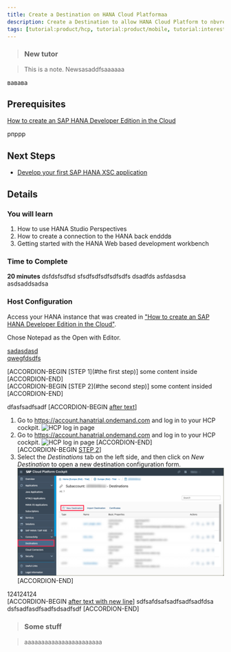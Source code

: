 ```yaml
---
title: Create a Destination on HANA Cloud Platformaa
description: Create a Destination to allow HANA Cloud Platform to nbvread/write data
tags: [tutorial:product/hcp, tutorial:product/mobile, tutorial:interest/gettingstarted]
---
```


>### New tutor

>This is a note. Newsasaddfsaaaaaa

вавава
## Prerequisites  
[How to create an SAP HANA Developer Edition in the Cloud](http://go.sap.com/developer/tutorials/hana-setup-cloud.html)

рпррр
## Next Steps
- [Develop your first SAP HANA XSC application](http://go.sap.com/developer/tutorials/hana-web-development-workbench.html)

 
## Details
### You will learn  
1. How to use HANA Studio Perspectives
2. How to create a connection to the HANA back endddв
3. Getting started with the HANA Web based development workbench


### Time to Complete
**20 minutes** dsfdsfsdfsd sfsdfsdfsdfsdfsdfs dsadfds asfdasdsa asdsaddsadsa

### Host Configuration
Access your HANA instance that was created in ["How to create an SAP HANA Developer Edition in the Cloud"](http://go.sap.com/developer/tutorials/hana-setup-cloud.html).

Chose Notepad as the Open with Editor.

[sadasdasd](/sdasdasdasd/)         
[qwegfdsdfs](#sdasasdfasdasdasd)


[ACCORDION-BEGIN [STEP 1](#the first step)] some content inside [ACCORDION-END]    
[ACCORDION-BEGIN [STEP 2](#the second step)] some content insided [ACCORDION-END]

dfasfsadfsadf
[ACCORDION-BEGIN [after text](#step1)]
1. Go to <https://account.hanatrial.ondemand.com> and log in to your HCP cockpit.
![HCP log in page](https://raw.githubusercontent.com/SAPDocuments/Tutorials/master/tutorials/hcp-create-destination/mob1-1_1.png)
1. Go to <https://account.hanatrial.ondemand.com> and log in to your HCP cockpit.
![HCP log in page](https://raw.githubusercontent.com/SAPDocuments/Tutorials/master/tutorials/hcp-create-destination/mob1-1_1.png)
[ACCORDION-END]      
[ACCORDION-BEGIN [STEP 2](#step2)]
2. Select the *Destinations* tab on the left side, and then click on *New Destination* to open a new destination configuration form.
![Web IDE Destination tab](https://raw.githubusercontent.com/SAPDocuments/Tutorials/master/tutorials/hcp-create-destination/mob1-1_2.png)
[ACCORDION-END]

124124124     
[ACCORDION-BEGIN [after text with new line](#step1)]
sdfsafdsafsadfsadfsadfdsa
dsfsadfasdfsadfsdsadfsdf
[ACCORDION-END]

>### Some stuff

>aaaaaaaaaaaaaaaaaaaaaaa
